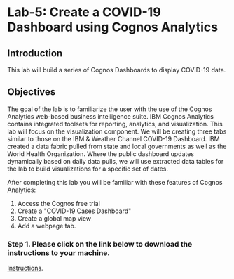 # Lab-5: Create a COVID-19 Dashboard using Cognos Analytics

## Introduction
This lab will build a series of Cognos Dashboards to display COVID-19 data. 

## Objectives
The goal of the lab is to familiarize the user with the use of the Cognos Analytics web-based business intelligence suite. IBM Cognos Analytics contains integrated toolsets for reporting, analytics, and visualization. This lab will focus on the visualization component.
We will be creating three tabs similar to those on the IBM & Weather Channel COVID-19 Dashboard. IBM created a data fabric pulled from state and local governments as well as the World Health Organization. Where the public dashboard updates dynamically based on daily data pulls, we will use extracted data tables for the lab to build visualizations for a specific set of dates.


After completing this lab you will be familiar with these features of Cognos Analytics:
1.	Access the Cognos free trial
2.	Create a "COVID-19 Cases Dashboard"
3.	Create a global map view
4.	Add a webpage tab.

### Step 1.  Please click on the link below to download the instructions to your machine.

[Instructions](https://github.com/bleonardb3/AI_POT_06-11-2020/raw/master/Lab-5/Cognos%20Lab%201.4.pdf).
